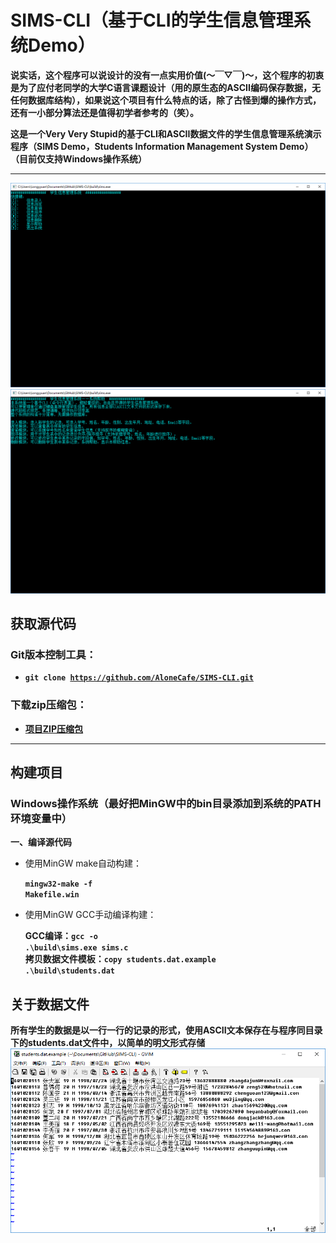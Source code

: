 # SIMS-CLI（基于CLI的学生信息管理系统Demo）

**说实话，这个程序可以说设计的没有一点实用价值(～￣▽￣)～，这个程序的初衷是为了应付老同学的大学C语言课题设计（用的原生态的ASCII编码保存数据，无任何数据库结构），如果说这个项目有什么特点的话，除了古怪到爆的操作方式，还有一小部分算法还是值得初学者参考的（笑）。**

**这是一个Very Very Stupid的基于CLI和ASCII数据文件的学生信息管理系统演示程序（SIMS Demo，Students Information Management System Demo）（目前仅支持Windows操作系统）**

---
![sims](https://github.com/AloneCafe/SIMS-CLI/raw/master/screenshots/sims.png)
![sims](https://github.com/AloneCafe/SIMS-CLI/raw/master/screenshots/help.png)
## 获取源代码
### Git版本控制工具：
* **<code>git clone https://github.com/AloneCafe/SIMS-CLI.git</code>**

### 下载zip压缩包：
* **<a href="https://github.com/AloneCafe/SIMS-CLI/archive/master.zip">项目ZIP压缩包</a>**

---

## 构建项目
### Windows操作系统（最好把MinGW中的bin目录添加到系统的PATH环境变量中）
**一、编译源代码**
* 使用MinGW make自动构建：
  **<p><code>mingw32-make -f Makefile.win</code></p>**
* 使用MinGW GCC手动编译构建：
  **<p>GCC编译：<code>gcc -o .\build\sims.exe sims.c</code><br/>**
  **拷贝数据文件模板：<code>copy students.dat.example .\build\students.dat</code></p>**

## 关于数据文件
**所有学生的数据是以一行一行的记录的形式，使用ASCII文本保存在与程序同目录下的students.dat文件中，以简单的明文形式存储**
![sims_data](https://github.com/AloneCafe/SIMS-CLI/raw/master/screenshots/students_data.png)
